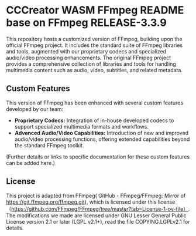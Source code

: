 CCCreator WASM FFmpeg README
base on FFmpeg RELEASE-3.3.9
=============

This repository hosts a customized version of FFmpeg, building upon the official FFmpeg project.
It includes the standard suite of FFmpeg libraries and tools, augmented with our proprietary
codecs and specialized audio/video processing enhancements. The original FFmpeg project
provides a comprehensive collection of libraries and tools for handling multimedia content
such as audio, video, subtitles, and related metadata.

## Custom Features

This version of FFmpeg has been enhanced with several custom features developed by our team:

*   **Proprietary Codecs:** Integration of in-house developed codecs to support specialized multimedia formats and workflows.
*   **Advanced Audio/Video Capabilities:** Introduction of new and improved audio/video processing functions, offering extended capabilities beyond the standard FFmpeg toolkit.

(Further details or links to specific documentation for these custom features can be added here.)

## License

This project is adapted from FFmpeg( GitHub - FFmpeg/FFmpeg: Mirror of https://git.ffmpeg.org/ffmpeg.git), which is licensed under this license（https://github.com/FFmpeg/FFmpeg/tree/master?tab=License-1-ov-file）.
The modifications we made are licensed under GNU Lesser General Public License version 2.1 or later (LGPL v2.1+), read the file COPYING.LGPLv2.1 for details.